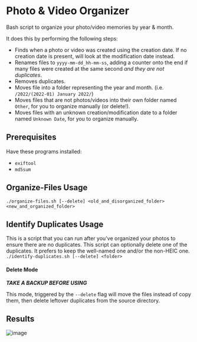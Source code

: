 # Photo & Video Organizer
Bash script to organize your photo/video memories by year & month. 

It does this by performing the following steps:
* Finds when a photo or video was created using the creation date. If no creation date is present, will look at the modification date instead.
* Renames files to `yyyy-mm-dd_hh-mm-ss`, adding a counter onto the end if many files were created at the same second *and they are not duplicates*.
* Removes duplicates.
* Moves file into a folder representing the year and month. (i.e. `/2022/(2022-01) January 2022/`)
* Moves files that are not photos/videos into their own folder named `Other`, for you to organize manually (or delete!).
* Moves files with an unknown creation/modification date to a folder named `Unknown Date`, for you to organize manually.

## Prerequisites
Have these programs installed:
* `exiftool`
* `md5sum`

## Organize-Files Usage
`./organize-files.sh [--delete] <old_and_disorganized_folder> <new_and_organized_folder>`

## Identify Duplicates Usage
This is a script that you can run after you've organized your photos to ensure there are no duplicates. This script can optionally delete one of the duplicates. It prefers to keep the well-named one and/or the non-HEIC one.
`./identify-duplicates.sh [--delete] <folder>`

#### Delete Mode
***TAKE A BACKUP BEFORE USING***

This mode, triggered by the `--delete` flag will move the files instead of copy them, then delete leftover duplicates from the source directory.

## Results

![image](https://github.com/christensenjairus/photo-video-organizer/assets/58751387/199fdc0a-d941-46d6-bc25-6c7966a7cecc)

